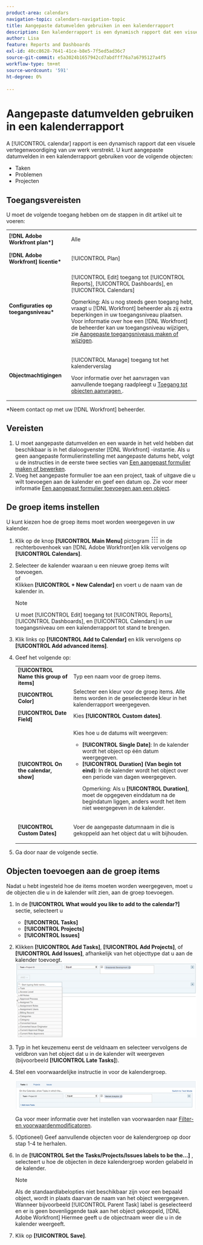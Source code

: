 ```yaml
---
product-area: calendars
navigation-topic: calendars-navigation-topic
title: Aangepaste datumvelden gebruiken in een kalenderrapport
description: Een kalenderrapport is een dynamisch rapport dat een visuele vertegenwoordiging van uw werk verstrekt. U kunt de gebieden van de douanedatum in een kalenderrapport voor taken, kwesties, en projecten gebruiken.
author: Lisa
feature: Reports and Dashboards
exl-id: 40cc8628-7641-41ce-b8e5-7f5ed5ad36c7
source-git-commit: e5a3024b1657942cd7abdfff76a7a6795127a4f5
workflow-type: tm+mt
source-wordcount: '591'
ht-degree: 0%

---
```


# Aangepaste datumvelden gebruiken in een kalenderrapport

A [!UICONTROL calendar] rapport is een dynamisch rapport dat een visuele vertegenwoordiging van uw werk verstrekt. U kunt aangepaste datumvelden in een kalenderrapport gebruiken voor de volgende objecten:

* Taken
* Problemen
* Projecten

## Toegangsvereisten

U moet de volgende toegang hebben om de stappen in dit artikel uit te voeren:

<table style="table-layout:auto"> 
 <col> 
 </col> 
 <col> 
 </col> 
 <tbody> 
  <tr> 
   <td role="rowheader"><strong>[!DNL Adobe Workfront plan*]</strong></td> 
   <td> <p>Alle</p> </td> 
  </tr> 
  <tr> 
   <td role="rowheader"><strong>[!DNL Adobe Workfront] licentie*</strong></td> 
   <td> <p>[!UICONTROL Plan] </p> </td> 
  </tr> 
  <tr> 
   <td role="rowheader"><strong>Configuraties op toegangsniveau*</strong></td> 
   <td> <p>[!UICONTROL Edit] toegang tot [!UICONTROL Reports], [!UICONTROL Dashboards], en [!UICONTROL Calendars]</p> <p>Opmerking: Als u nog steeds geen toegang hebt, vraagt u [!DNL Workfront] beheerder als zij extra beperkingen in uw toegangsniveau plaatsen. Voor informatie over hoe een [!DNL Workfront] de beheerder kan uw toegangsniveau wijzigen, zie <a href="../../../administration-and-setup/add-users/configure-and-grant-access/create-modify-access-levels.md" class="MCXref xref">Aangepaste toegangsniveaus maken of wijzigen</a>.</p> </td> 
  </tr> 
  <tr> 
   <td role="rowheader"><strong>Objectmachtigingen</strong></td> 
   <td> <p>[!UICONTROL Manage] toegang tot het kalenderverslag</p> <p>Voor informatie over het aanvragen van aanvullende toegang raadpleegt u <a href="../../../workfront-basics/grant-and-request-access-to-objects/request-access.md" class="MCXref xref">Toegang tot objecten aanvragen </a>.</p> </td> 
  </tr> 
 </tbody> 
</table>

&#42;Neem contact op met uw [!DNL Workfront] beheerder.

## Vereisten

1. U moet aangepaste datumvelden en een waarde in het veld hebben dat beschikbaar is in het dialoogvenster [!DNL Workfront] -instantie. Als u geen aangepaste formulierinstelling met aangepaste datums hebt, volgt u de instructies in de eerste twee secties van [Een aangepast formulier maken of bewerken](../../../administration-and-setup/customize-workfront/create-manage-custom-forms/create-or-edit-a-custom-form.md).
1. Voeg het aangepaste formulier toe aan een project, taak of uitgave die u wilt toevoegen aan de kalender en geef een datum op. Zie voor meer informatie [Een aangepast formulier toevoegen aan een object](../../../workfront-basics/work-with-custom-forms/add-a-custom-form-to-an-object.md).

## De groep items instellen

U kunt kiezen hoe de groep items moet worden weergegeven in uw kalender.

1. Klik op de knop **[!UICONTROL Main Menu]** pictogram ![](assets/main-menu-icon.png) in de rechterbovenhoek van [!DNL Adobe Workfront]en klik vervolgens op **[!UICONTROL Calendars]**.

1. Selecteer de kalender waaraan u een nieuwe groep items wilt toevoegen.\
   of\
   Klikken **[!UICONTROL + New Calendar]** en voert u de naam van de kalender in.

   >[!NOTE]
   >
   >U moet [!UICONTROL Edit] toegang tot [!UICONTROL Reports], [!UICONTROL Dashboards], en [!UICONTROL Calendars] in uw toegangsniveau om een kalenderrapport tot stand te brengen.

1. Klik links op **[!UICONTROL Add to Calendar]** en klik vervolgens op **[!UICONTROL Add advanced items]**.

1. Geef het volgende op:

   <table style="table-layout:auto">
    <col>
    <col>
    <tbody>
     <tr>
      <td role="rowheader"><strong>[!UICONTROL Name this group of items]</strong></td>
      <td>Typ een naam voor de groep items.</td>
     </tr>
     <tr>
      <td role="rowheader"><strong>[!UICONTROL Color]</strong></td>
      <td>Selecteer een kleur voor de groep items. Alle items worden in de geselecteerde kleur in het kalenderrapport weergegeven.</td>
     </tr>
     <tr>
      <td role="rowheader"><strong>[!UICONTROL Date Field]</strong></td>
      <td>Kies <strong>[!UICONTROL Custom dates]</strong>.<br></td>
     </tr>
     <tr>
      <td role="rowheader"><strong>[!UICONTROL On the calendar, show]</strong></td>
      <td><p>Kies hoe u de datums wilt weergeven:</p>
       <ul>
        <li><strong>[!UICONTROL Single Date]</strong>: In de kalender wordt het object op één datum weergegeven.</li>
        <li><strong>[!UICONTROL Duration] (Van begin tot eind)</strong>: In de kalender wordt het object over een periode van dagen weergegeven.<br><p>Opmerking: Als u <strong>[!UICONTROL Duration]</strong>, moet de opgegeven einddatum na de begindatum liggen, anders wordt het item niet weergegeven in de kalender.</p></li>
       </ul></td>
     </tr>
     <tr data-mc-conditions="">
      <td role="rowheader"><strong>[!UICONTROL Custom Dates]</strong></td>
      <td><p>Voer de aangepaste datumnaam in die is gekoppeld aan het object dat u wilt bijhouden.</p></td>
     </tr>
    </tbody>
   </table>

1. Ga door naar de volgende sectie.

## Objecten toevoegen aan de groep items

Nadat u hebt ingesteld hoe de items moeten worden weergegeven, moet u de objecten die u in de kalender wilt zien, aan de groep toevoegen.

1. In de **[!UICONTROL What would you like to add to the calendar?]** sectie, selecteert u

   * **[!UICONTROL Tasks]**
   * **[!UICONTROL Projects]**
   * **[!UICONTROL Issues]**

1. Klikken **[!UICONTROL Add Tasks]**, **[!UICONTROL Add Projects]**, of **[!UICONTROL Add Issues]**, afhankelijk van het objecttype dat u aan de kalender toevoegt.\
   ![Object selecteren voor kalender](assets/field-name.png)

1. Typ in het keuzemenu eerst de veldnaam en selecteer vervolgens de veldbron van het object dat u in de kalender wilt weergeven (bijvoorbeeld **[!UICONTROL Late Tasks]**).
1. Stel een voorwaardelijke instructie in voor de kalendergroep.

   ![Condition, instructie](assets/condition-statement-calendar.png)

   Ga voor meer informatie over het instellen van voorwaarden naar [Filter- en voorwaardenmodificatoren](../../../reports-and-dashboards/reports/reporting-elements/filter-condition-modifiers.md).

1. (Optioneel) Geef aanvullende objecten voor de kalendergroep op door stap 1-4 te herhalen.
1. In de **[!UICONTROL Set the Tasks/Projects/Issues labels to be the...]** , selecteert u hoe de objecten in deze kalendergroep worden gelabeld in de kalender.

   >[!NOTE]
   >
   >Als de standaardlabelopties niet beschikbaar zijn voor een bepaald object, wordt in plaats daarvan de naam van het object weergegeven. Wanneer bijvoorbeeld [!UICONTROL Parent Task] label is geselecteerd en er is geen bovenliggende taak aan het object gekoppeld, [!DNL Adobe Workfront] Hiermee geeft u de objectnaam weer die u in de kalender weergeeft.

1. Klik op **[!UICONTROL Save]**.
